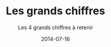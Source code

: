 ---
title: Les grands chiffres
subtitle: Les 4 grands chiffres à retenir
layout: default
modal-id: 3
date: 2014-07-16
img: resultat_simple.png
thumbnail: resultat_simple-thumbnail.png
alt: image-alt
project-date: April 2014
client: Elioth
categories: fr
description: La neutralité s'obtient en réduisant notre bilan carbone de 70% malgré une augmentation de la population. Ensuite il faut compenser 10% grâce à des énergies renouvellables et enfin séquestrer les 20% restants.
---